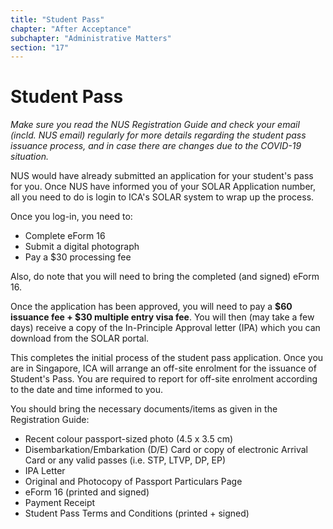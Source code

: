 ```yaml
---
title: "Student Pass"
chapter: "After Acceptance"
subchapter: "Administrative Matters"
section: "17"
---
```


# Student Pass

_Make sure you read the NUS Registration Guide and check your email (incld. NUS email) regularly for more details regarding the student pass issuance process, and in case there are changes due to the COVID-19 situation._

NUS would have already submitted an application for your student's pass for you. Once NUS have informed you of your SOLAR Application number, all you need to do is login to ICA's SOLAR system to wrap up the process.

Once you log-in, you need to:

- Complete eForm 16
- Submit a digital photograph
- Pay a \$30 processing fee

Also, do note that you will need to bring the completed (and signed) eForm 16.

Once the application has been approved, you will need to pay a **$60 issuance fee + $30 multiple entry visa fee**. You will then (may take a few days) receive a copy of the In-Principle Approval letter (IPA) which you can download from the SOLAR portal.

This completes the initial process of the student pass application. Once you are in Singapore, ICA will arrange an off-site enrolment for the issuance of Student's Pass. You are required to report for off-site enrolment according to the date and time informed to you.

You should bring the necessary documents/items as given in the Registration Guide:

- Recent colour passport-sized photo (4.5 x 3.5 cm)
- Disembarkation/Embarkation (D/E) Card or copy of electronic Arrival Card or any valid passes (i.e. STP, LTVP, DP, EP)
- IPA Letter
- Original and Photocopy of Passport Particulars Page
- eForm 16 (printed and signed)
- Payment Receipt
- Student Pass Terms and Conditions (printed + signed)
